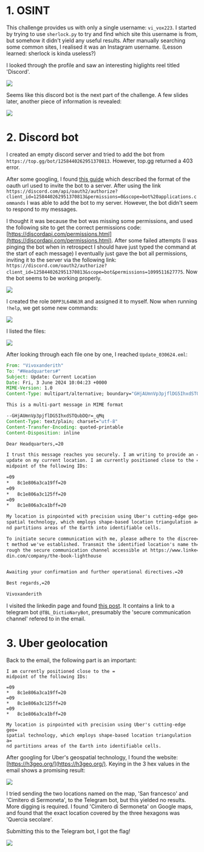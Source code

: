 # 1. OSINT

This challenge provides us with only a single username: `vi_vox223`. I started by trying to use `sherlock.py` to try and find which site this username is from, but somehow it didn't yield any useful results. After manually searching some common sites, I realised it was an Instagram username. (Lesson learned: sherlock is kinda useless?) 

I looked through the profile and saw an interesting higlights reel titled 'Discord'. 

![](/tisc24/vi_vox223_ig.png)

Seems like this discord bot is the next part of the challenge. A few slides later, another piece of information is revealed:

![](/tisc24/vi_vox223_ig_2.png)

# 2. Discord bot

I created an empty discord server and tried to add the bot from `https://top.gg/bot/1258440262951370813`. However, top.gg returned a 403 error.

After some googling, I found [this guide](https://discordjs.guide/preparations/adding-your-bot-to-servers.html#bot-invite-links) which described the format of the oauth url used to invite the bot to a server. After using the link `https://discord.com/api/oauth2/authorize?client_id=1258440262951370813&permissions=0&scope=bot%20applications.commands` I was able to add the bot to my server. However, the bot didn't seem to respond to my messages.

I thought it was because the bot was missing some permissions, and used the following site to get the correct permissions code: [https://discordapi.com/permissions.html](https://discordapi.com/permissions.html). After some failed attempts (I was pinging the bot when in retrospect I should have just typed the command at the start of each message) I eventually just gave the bot all permissions, inviting it to the server via the following link: `https://discord.com/oauth2/authorize?client_id=1258440262951370813&scope=bot&permissions=1099511627775`. Now the bot seems to be working properly.

![](/tisc24/factbuddy.png)

I created the role `D0PP3L64N63R` and assigned it to myself. Now when running `!help`, we get some new commands:

![](/tisc24/factbuddy_new_commands.png)

I listed the files:

![](/tisc24/factbuddy_list.png)

After looking through each file one by one, I reached `Update_030624.eml`:

```plaintext:Update_030624.eml
From: "Vivoxanderith"
To: "#Headquarters#"
Subject: Update: Current Location
Date: Fri, 3 June 2024 10:04:23 +0000
MIME-Version: 1.0
Content-Type: multipart/alternative; boundary="GHjAUmnVp3pjflDG5IhxdSTQubDQr=_qMq"

This is a multi-part message in MIME format

--GHjAUmnVp3pjflDG5IhxdSTQubDQr=_qMq
Content-Type: text/plain; charset="utf-8"
Content-Transfer-Encoding: quoted-printable
Content-Disposition: inline

Dear Headquarters,=20

I trust this message reaches you securely. I am writing to provide an =
update on my current location. I am currently positioned close to the =
midpoint of the following IDs:

=09
*	8c1e806a3ca19ff=20
=09
*	8c1e806a3c125ff=20
=09
*	8c1e806a3ca1bff=20

My location is pinpointed with precision using Uber's cutting-edge geo=
spatial technology, which employs shape-based location triangulation a=
nd partitions areas of the Earth into identifiable cells.

To initiate secure communication with me, please adhere to the discree=
t method we've established. Transmit the identified location's name th=
rough the secure communication channel accessible at https://www.linke=
din.com/company/the-book-lighthouse


Awaiting your confirmation and further operational directives.=20

Best regards,=20

Vivoxanderith
```

I visited the linkedin page and found [this post](https://www.linkedin.com/posts/the-book-lighthouse_thebooklighthouse-telegrambot-dictionarybot-activity-7217191335089385474-GtDA/). It contains a link to a telegram bot `@TBL_DictioNaryBot`, presumably the 'secure communication channel' refered to in the email.

# 3. Uber geolocation

Back to the email, the following part is an important:

```plaintext
I am currently positioned close to the =
midpoint of the following IDs:

=09
*	8c1e806a3ca19ff=20
=09
*	8c1e806a3c125ff=20
=09
*	8c1e806a3ca1bff=20

My location is pinpointed with precision using Uber's cutting-edge geo=
spatial technology, which employs shape-based location triangulation a=
nd partitions areas of the Earth into identifiable cells.
```

After googling for Uber's geospatial technology, I found the website: [https://h3geo.org/](https://h3geo.org/). Keying in the 3 hex values in the email shows a promising result:

![](/tisc24/uber_geolocation.png)

I tried sending the two locations named on the map, 'San francesco' and 'Cimitero di Sermoneta', to the Telegram bot, but this yielded no results. More digging is required. I found 'Cimitero di Sermoneta' on Google maps, and found that the exact location covered by the three hexagons was 'Quercia secolare'.

Submitting this to the Telegram bot, I got the flag!

![](/tisc24/tisc24_l1_flag.jpg)